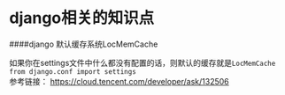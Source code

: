 # django相关的知识点
####django 默认缓存系统LocMemCache

如果你在settings文件中什么都没有配置的话，则默认的缓存就是`LocMemCache` `from django.conf import settings`   
参考链接： https://cloud.tencent.com/developer/ask/132506   
